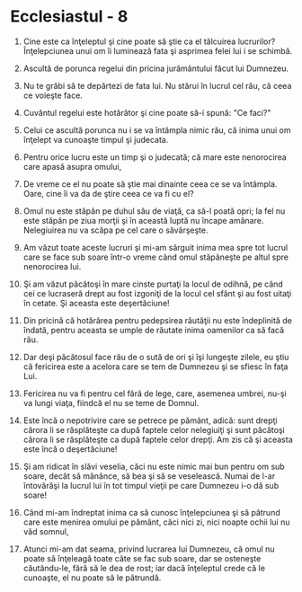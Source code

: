 # Ecclesiastul - 8

1. Cine este ca înţeleptul şi cine poate să ştie ca el tâlcuirea lucrurilor? Înţelepciunea unui om îi luminează fata şi asprimea felei lui i se schimbă.

2. Ascultă de porunca regelui din pricina jurământului făcut lui Dumnezeu.

3. Nu te grăbi să te depărtezi de fata lui. Nu stărui în lucrul cel rău, că ceea ce voieşte face.

4. Cuvântul regelui este hotărâtor şi cine poate să-i spună: "Ce faci?"

5. Celui ce ascultă porunca nu i se va întâmpla nimic rău, că inima unui om înţelept va cunoaşte timpul şi judecata.

6. Pentru orice lucru este un timp şi o judecată; că mare este nenorocirea care apasă asupra omului,

7. De vreme ce el nu poate să ştie mai dinainte ceea ce se va întâmpla. Oare, cine îi va da de ştire ceea ce va fi cu el?

8. Omul nu este stăpân pe duhul său de viaţă, ca să-l poată opri; la fel nu este stăpân pe ziua morţii şi în această luptă nu încape amânare. Nelegiuirea nu va scăpa pe cel care o săvârşeşte.

9. Am văzut toate aceste lucruri şi mi-am sârguit inima mea spre tot lucrul care se face sub soare într-o vreme când omul stăpâneşte pe altul spre nenorocirea lui.

10. Şi am văzut păcătoşi în mare cinste purtaţi la locul de odihnă, pe când cei ce lucraseră drept au fost izgoniţi de la locul cel sfânt şi au fost uitaţi în cetate. Şi aceasta este deşertăciune!

11. Din pricină că hotărârea pentru pedepsirea răutăţii nu este îndeplinită de îndată, pentru aceasta se umple de răutate inima oamenilor ca să facă rău.

12. Dar deşi păcătosul face rău de o sută de ori şi îşi lungeşte zilele, eu ştiu că fericirea este a acelora care se tem de Dumnezeu şi se sfiesc în faţa Lui.

13. Fericirea nu va fi pentru cel fără de lege, care, asemenea umbrei, nu-şi va lungi viaţa, fiindcă el nu se teme de Domnul.

14. Este încă o nepotrivire care se petrece pe pământ, adică: sunt drepţi cărora li se răsplăteşte ca după faptele celor nelegiuiţi şi sunt păcătoşi cărora li se răsplăteşte ca după faptele celor drepţi. Am zis că şi aceasta este încă o deşertăciune!

15. Şi am ridicat în slăvi veselia, căci nu este nimic mai bun pentru om sub soare, decât să mănânce, să bea şi să se veselească. Numai de l-ar întovărăşi la lucrul lui în tot timpul vieţii pe care Dumnezeu i-o dă sub soare!

16. Când mi-am îndreptat inima ca să cunosc înţelepciunea şi să pătrund care este menirea omului pe pământ, căci nici zi, nici noapte ochii lui nu văd somnul,

17. Atunci mi-am dat seama, privind lucrarea lui Dumnezeu, că omul nu poate să înţeleagă toate câte se fac sub soare, dar se osteneşte căutându-le, fără să le dea de rost; iar dacă înţeleptul crede că le cunoaşte, el nu poate să le pătrundă.


